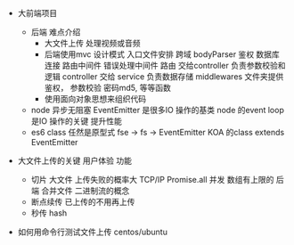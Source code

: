 - 大前端项目
    - 后端 难点介绍
        - 大文件上传 处理视频或音频
        - 后端使用mvc 设计模式 
            入口文件安排 跨域 bodyParser 鉴权 数据库连接 路由中间件 错误处理中间件 
            路由 交给controller 负责参数校验和逻辑 
            controller 交给 service 负责数据存储 
            middlewares 文件夹提供鉴权， 参数校验  密码md5, 等等函数
        - 使用面向对象思想来组织代码 
    - node 异步无阻塞
        EventEmitter 是很多IO 操作的基类
        node 的event loop 是IO 操作的关键  提升性能 
    - es6 class 任然是原型式
        fse -> fs -> EventEmitter
        KOA 的class extends EventEmitter 
        
- 大文件上传的关键
    用户体验
    功能
    - 切片
        大文件 上传失败的概率大 TCP/IP 
        Promise.all 并发 数组有上限的
        后端 合并文件 二进制流的概念
    - 断点续传 
        已上传的不用再上传  
    - 秒传
        hash

- 如何用命令行测试文件上传
    centos/ubuntu

        